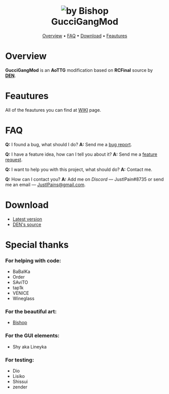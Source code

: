 <h1 align="center">
  <br>
  <a><img src="https://i.imgur.com/72NvqqP.png" alt="by Bishop"></a>
  <br>
  GucciGangMod
  <br>
</h1>

<p align="center">
  <a href="#overview">Overview</a>
  •
  <a href="#faq">FAQ</a>
  •
  <a href="#download">Download</a>
  •
  <a href="https://github.com/JustlPain/GucciGangMod/wiki/Information">Feautures</a>
</p>


# Overview
**GucciGangMod** is an **AoTTG** modification based on **RCFinal** source by **[DEN](#download)**.

# Feautures
All of the feautures you can find at [WIKI](https://github.com/JustlPain/GucciGangMod/wiki) page.

# FAQ
**Q:** I found a bug, what should I do?
**A:** Send me a [bug report](https://github.com/JustlPain/GucciGangMod/issues/new/choose).

**Q:** I have a feature idea, how can I tell you about it?
**A:** Send me a [feature request](https://github.com/JustlPain/GucciGangMod/issues/new/choose).

**Q:** I want to help you with this project, what should do?
**A:** Contact me.

**Q:** How can I contact you?
**A:** Add me on *Discord* — JustlPain#8735 or send me an email — JustlPains@gmail.com.

# Download
* [Latest version](https://github.com/JustlPain/GucciGangMod/releases)
* [DEN's source](https://mega.nz/#!R5oxzQAA!xl2WvFQZJPAHs8rkYJMBmE74V_FNf1SiYN91KXQDq3M)

# Special thanks
### For helping with code:
* BaBaIKa
* Order
* SAviTO
* tap1k
* VENICE
* Wineglass
### For the beautiful art:
* [Bishop](https://vk.com/bishoptyan)
### For the GUI elements:
* Shy aka Lineyka
### For testing:
* Dio
* Lisiko
* Shissui
* zender
